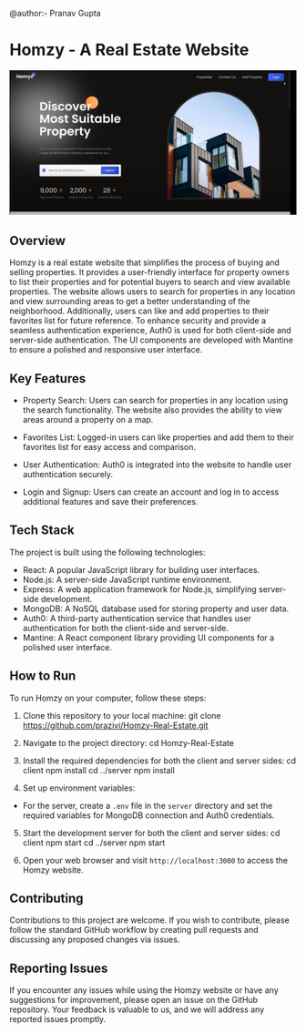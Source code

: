 @author:- Pranav Gupta
# Homzy - A Real Estate Website

![Dashboard](https://github.com/prazivi/Real_State_FullStack/blob/master/Project%20snip/DashBoard.JPG)

## Overview

Homzy is a real estate website that simplifies the process of buying and selling properties. It provides a user-friendly interface for property owners to list their properties and for potential buyers to search and view available properties. The website allows users to search for properties in any location and view surrounding areas to get a better understanding of the neighborhood. Additionally, users can like and add properties to their favorites list for future reference. To enhance security and provide a seamless authentication experience, Auth0 is used for both client-side and server-side authentication. The UI components are developed with Mantine to ensure a polished and responsive user interface.

## Key Features

- Property Search: Users can search for properties in any location using the search functionality. The website also provides the ability to view areas around a property on a map.

- Favorites List: Logged-in users can like properties and add them to their favorites list for easy access and comparison.

- User Authentication: Auth0 is integrated into the website to handle user authentication securely.

- Login and Signup: Users can create an account and log in to access additional features and save their preferences.

## Tech Stack

The project is built using the following technologies:

- React: A popular JavaScript library for building user interfaces.
- Node.js: A server-side JavaScript runtime environment.
- Express: A web application framework for Node.js, simplifying server-side development.
- MongoDB: A NoSQL database used for storing property and user data.
- Auth0: A third-party authentication service that handles user authentication for both the client-side and server-side.
- Mantine: A React component library providing UI components for a polished user interface.

## How to Run

To run Homzy on your computer, follow these steps:

1. Clone this repository to your local machine:
git clone https://github.com/prazivi/Homzy-Real-Estate.git


2. Navigate to the project directory:
cd Homzy-Real-Estate


3. Install the required dependencies for both the client and server sides:
cd client
npm install
cd ../server
npm install


4. Set up environment variables:
- For the server, create a `.env` file in the `server` directory and set the required variables for MongoDB connection and Auth0 credentials.

5. Start the development server for both the client and server sides:
cd client
npm start
cd ../server
npm start


6. Open your web browser and visit `http://localhost:3000` to access the Homzy website.

## Contributing

Contributions to this project are welcome. If you wish to contribute, please follow the standard GitHub workflow by creating pull requests and discussing any proposed changes via issues.

## Reporting Issues

If you encounter any issues while using the Homzy website or have any suggestions for improvement, please open an issue on the GitHub repository. Your feedback is valuable to us, and we will address any reported issues promptly.




